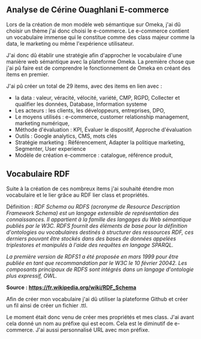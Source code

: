 ## Analyse de Cérine Ouaghlani E-commerce

Lors de la création de mon modèle web sémantique sur Omeka, j'ai dû choisir un thème j'ai donc choisi le e-commerce. Le e-commerce contient un vocabulaire immense qui le constitue comme des class majeur comme la data, le marketing ou même l'expérience utilisateur.

J'ai donc dû établir une stratégie afin d'approcher le vocabulaire d'une manière web sémantique avec la plateforme Omeka. La première chose que j'ai pû faire est de comprendre le fonctionnement de Omeka en créant des items en premier.

J'ai pû créer un total de 29 items, avec des items en lien avec :
- la data : valeur, véracité, vélocité, variété, CMP, RGPD, Collecter et qualifier les données, Database, Information systeme
- Les acteurs : les clients, les développeurs, entreprises, DPO,
- Le moyens utilisés : e-commerce, customer relationship management, marketing numérique,
- Méthode d'évaluation : KPI, Évaluer le dispositif, Approche d'évaluation
- Outils : Google analytics, CMS, mots clés
- Stratégie marketing : Référencement, Adapter la politique marketing, Segmenter, User experience
- Modèle de création e-commerce : catalogue, référence produit, 

## Vocabulaire RDF

Suite à la création de ces nombreux items j'ai souhaité étendre mon vocabulaire et le lier grâce au RDF lier class et propriétés.

Définition : 
*RDF Schema ou RDFS (acronyme de Resource Description Framework Schema) est un langage extensible de représentation des connaissances. Il appartient à la famille des langages du Web sémantique publiés par le W3C. RDFS fournit des éléments de base pour la définition d'ontologies ou vocabulaires destinés à structurer des ressources RDF, ces derniers pouvant être stockés dans des bases de données appelées triplestores et manipulés à l'aide des requêtes en langage SPARQL.*

*La première version de RDFS1 a été proposée en mars 1999 pour être publiée en tant que recommandation par le W3C le 10 février 20042. Les composants principaux de RDFS sont intégrés dans un langage d'ontologie plus expressif, OWL.*

**Source : https://fr.wikipedia.org/wiki/RDF_Schema**

Afin de créer mon vocabulaire j'ai dû utiliser la plateforme Github et créer un fil ainsi de créer un fichier .ttl.

Le moment était donc venu de créer mes propriétés et mes class. J'ai avant cela donné un nom au préfixe qui est ecom. Cela est le diminutif de e-commerce. J'ai aussi personnalisé URL avec mon préfixe.


